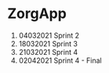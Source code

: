 # ZorgApp
1. 04032021 Sprint 2
2. 18032021 Sprint 3
3. 21032021 Sprint 4
4. 02042021 Sprint 4 - Final
